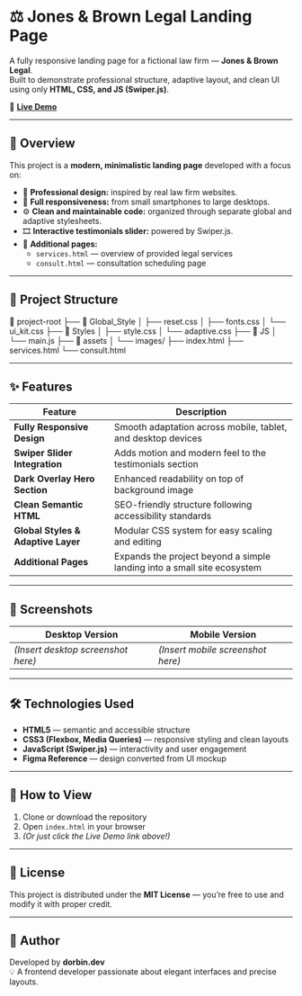 # ⚖️ Jones & Brown Legal Landing Page

A fully responsive landing page for a fictional law firm — **Jones & Brown Legal**.  
Built to demonstrate professional structure, adaptive layout, and clean UI using only **HTML, CSS, and JS (Swiper.js)**.

🔗 **[Live Demo]([https://your-demo-link-here.com](https://dorbindevfrlncr.github.io/dorbin-portfolio-projects/projects/jenes-brown-landing))**

---

## 🌟 Overview

This project is a **modern, minimalistic landing page** developed with a focus on:

- 💼 **Professional design:** inspired by real law firm websites.
- 📱 **Full responsiveness:** from small smartphones to large desktops.
- ⚙️ **Clean and maintainable code:** organized through separate global and adaptive stylesheets.
- 🎞️ **Interactive testimonials slider:** powered by Swiper.js.
- 📑 **Additional pages:**
  - `services.html` — overview of provided legal services
  - `consult.html` — consultation scheduling page

---

## 🧱 Project Structure

📂 project-root
├── 📁 Global_Style
│ ├── reset.css
│ ├── fonts.css
│ └── ui_kit.css
├── 📁 Styles
│ ├── style.css
│ └── adaptive.css
├── 📁 JS
│ └── main.js
├── 📁 assets
│ └── images/
├── index.html
├── services.html
└── consult.html

---

## ✨ Features

| Feature                            | Description                                                             |
| ---------------------------------- | ----------------------------------------------------------------------- |
| **Fully Responsive Design**        | Smooth adaptation across mobile, tablet, and desktop devices            |
| **Swiper Slider Integration**      | Adds motion and modern feel to the testimonials section                 |
| **Dark Overlay Hero Section**      | Enhanced readability on top of background image                         |
| **Clean Semantic HTML**            | SEO-friendly structure following accessibility standards                |
| **Global Styles & Adaptive Layer** | Modular CSS system for easy scaling and editing                         |
| **Additional Pages**               | Expands the project beyond a simple landing into a small site ecosystem |

---

## 📸 Screenshots

| Desktop Version                    | Mobile Version                    |
| ---------------------------------- | --------------------------------- |
| _(Insert desktop screenshot here)_ | _(Insert mobile screenshot here)_ |

---

## 🛠️ Technologies Used

- **HTML5** — semantic and accessible structure
- **CSS3 (Flexbox, Media Queries)** — responsive styling and clean layouts
- **JavaScript (Swiper.js)** — interactivity and user engagement
- **Figma Reference** — design converted from UI mockup

---

## 🚀 How to View

1. Clone or download the repository
2. Open `index.html` in your browser
3. _(Or just click the Live Demo link above!)_

---

## 📜 License

This project is distributed under the **MIT License** — you’re free to use and modify it with proper credit.

---

## 🧠 Author

Developed by **dorbin.dev**  
💡 A frontend developer passionate about elegant interfaces and precise layouts.




